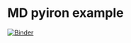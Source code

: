# MD pyiron example 
[![Binder](https://mybinder.org/badge_logo.svg)](https://mybinder.org/v2/gh/jan-janssen/pyiron-md-example/master?filepath=langevin.ipynb)

